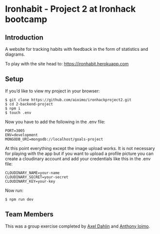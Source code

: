 # Ironhabit - Project 2 at Ironhack bootcamp

## Introduction 

A website for tracking habits with feedback in the form of statistics and diagrams. 

To play with the site head to: https://ironhabit.herokuapp.com

## Setup

If you’d like to view my project in your browser:
```
$ git clone https://github.com/aioimo/ironhackproject2.git
$ cd 2-backend-project
$ npm i
$ touch .env

```

Now you have to add the following in the .env file:

```
PORT=3005
ENV=development
MONGODB_URI=mongodb://localhost/goals-project
```
At this point everything except the image upload works. It is not necessary for playing with the app but if you want to upload a profile picture you can create a cloudinary account and add your credentials like this in the .env file: 

```
CLOUDINARY_NAME=your-name
CLOUDINARY_SECRET=your-secret
CLOUDINARY_KEY=your-key

```

Now run:

``` $ npm run dev ```

## Team Members

This was a group exercise completed by [Axel Dahlin](https://github.com/axeldahlin) and [Anthony Ioimo](https://github.com/aioimo).


